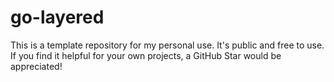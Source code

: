 # go-layered
This is a template repository for my personal use. It's public and free to use. If you find it helpful for your own projects, a GitHub Star would be appreciated!
